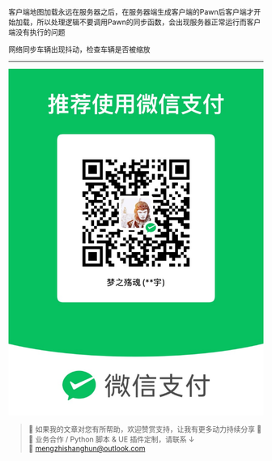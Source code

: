客户端地图加载永远在服务器之后，在服务器端生成客户端的Pawn后客户端才开始加载，所以处理逻辑不要调用Pawn的同步函数，会出现服务器正常运行而客户端没有执行的问题

网络同步车辆出现抖动，检查车辆是否被缩放

---

![微信支付](https://raw.githubusercontent.com/mengzhishanghun/mengzhishanghun/main/PayCodes/WeChatPay.jpg)

> 📢 如果我的文章对您有所帮助，欢迎赞赏支持，让我有更多动力持续分享 🙏  
> 💼 业务合作 / Python 脚本 & UE 插件定制，请联系 ↓  
> 📧 [mengzhishanghun@outlook.com](mengzhishanghun@outlook.com)